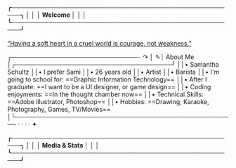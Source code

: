 **╭────────────────────────────────────────────────────╮**
**│                                                     │**
**│                       Welcome                       │**
**│                                                     │**
**╰────────────────────────────────────────────────────╯**

[“Having a soft heart in a cruel world is courage, not weakness.”]([url](https://www.goodreads.com/quotes/8867739-having-a-soft-heart-in-a-cruel-world-is-courage))

╭─────────────────────────────┈ ↷
│ ✎┊          About Me
│╭────────────────────────────────────╯
││•          Samantha Schultz
││•          I prefer Sami
││•          26 years old
││•          Artist
││•          Barista
││•          I'm going to school for: ==Graphic Information Technology==
││•          After I graduate: ==I want to be a UI designer, or game design==
││•          Coding enjoyments: ==In the thought chamber now==
││•          Technical Skills: ==Adobe illustrator, Photoshop==
││•          Hobbies: ==Drawing, Karaoke, Photography, Games, TV/Movies==
│╰─────────────────────────────────────────────────── · · · · ✦

**╭────────────────────────────────────────────────────╮**
**│                                                     │**
**│                    Media & Stats                    │**
**│                                                     │**
**╰────────────────────────────────────────────────────╯**

